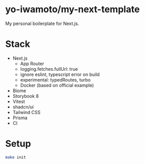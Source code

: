 # yo-iwamoto/my-next-template

My personal boilerplate for Next.js.

# Stack

- Next.js
  - App Router
  - logging.fetches.fullUrl: true
  - ignore eslint, typescript error on build
  - experimental: typedRoutes, turbo
  - Docker (based on official example)
- Biome
- Storybook 8
- Vitest
- shadcn/ui
- Tailwind CSS
- Prisma
- CI

# Setup

```zsh
make init
```
